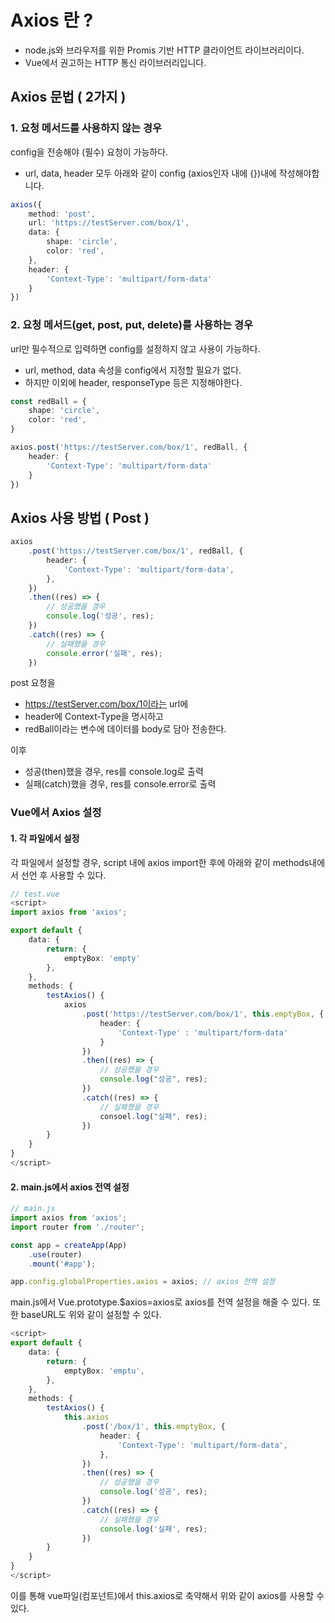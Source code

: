 # Axios 란 ?
- node.js와 브라우저를 위한 Promis 기반 HTTP 클라이언트 라이브러리이다.
- Vue에서 권고하는 HTTP 통신 라이브러리입니다.

## Axios 문법 ( 2가지 )

### 1. 요청 메서드를 사용하지 않는 경우
config을 전송해야 (필수) 요청이 가능하다.
- url, data, header 모두 아래와 같이 config (axios인자 내에 {})내에 작성해야합니다.

```typescript
axios({
    method: 'post',
    url: 'https://testServer.com/box/1',
    data: {
        shape: 'circle',
        color: 'red',
    },
    header: {
        'Context-Type': 'multipart/form-data'
    }
})

```

### 2. 요청 메서드(get, post, put, delete)를 사용하는 경우
url만 필수적으로 입력하면 config를 설정하지 않고 사용이 가능하다.
- url, method, data 속성을 config에서 지정할 필요가 없다.
- 하지만 이외에 header, responseType 등은 지정해야한다.

```typescript
const redBall = {
    shape: 'circle',
    color: 'red',
}

axios.post('https://testServer.com/box/1', redBall, {
    header: {
        'Context-Type': 'multipart/form-data'
    }
})
```

## Axios 사용 방법 ( Post )
```typescript
axios
    .post('https://testServer.com/box/1', redBall, {
        header: {
            'Context-Type': 'multipart/form-data',
        },
    })
    .then((res) => {
        // 성공했을 경우
        console.log('성공', res);
    })
    .catch((res) => {
        // 실패했을 경우
        console.error('실패', res);
    })
```

post 요청을 
- https://testServer.com/box/1이라는 url에
- header에 Context-Type을 명시하고
- redBall이라는 변수에 데이터를 body로 담아 전송한다.

이후
- 성공(then)했을 경우,  res를 console.log로 출력
- 실패(catch)했을 경우, res를 console.error로 출력

### Vue에서 Axios 설정

#### 1. 각 파일에서 설정
각 파일에서 설정할 경우, script 내에 axios import한 후에 아래와 같이 methods내에서 선언 후 사용할 수 있다.

```typescript
// test.vue
<script>
import axios from 'axios';

export default {
    data: {
        return: {
            emptyBox: 'empty'
        },
    },
    methods: {
        testAxios() {
            axios
                .post('https://testServer.com/box/1', this.emptyBox, {
                    header: {
                        'Context-Type' : 'multipart/form-data'
                    }
                })
                .then((res) => {
                    // 성공했을 경우
                    console.log("성공", res);
                })
                .catch((res) => {
                    // 실패했을 경우
                    consoel.log("실패", res);
                })
        }
    }
}
</script>
```

#### 2. main.js에서 axios 전역 설정
```typescript
// main.js
import axios from 'axios';
import router from './router';

const app = createApp(App)
    .use(router)
    .mount('#app');

app.config.globalProperties.axios = axios; // axios 전역 설정
```

main.js에서 Vue.prototype.$axios=axios로 axios를 전역 설정을 해줄 수 있다.
또한 baseURL도 위와 같이 설정할 수 있다.

```typescript
<script>
export default {
    data: {
        return: {
            emptyBox: 'emptu',
        },
    },
    methods: {
        testAxios() {
            this.axios
                .post('/box/1', this.emptyBox, {
                    header: {
                        'Context-Type': 'multipart/form-data',
                    },
                })
                .then((res) => {
                    // 성공했을 경우
                    console.log('성공', res);
                })
                .catch((res) => {
                    // 실패했을 경우
                    console.log('실패', res);
                })
        }
    }
}
</script>
```
이를 통해 vue파일(컴포넌트)에서 this.axios로 축약해서 위와 같이 axios를 사용할 수 있다.
